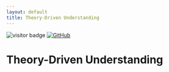 ```yaml
---
layout: default
title: Theory-Driven Understanding
---
```


<img src="https://visitor-badge.laobi.icu/badge?page_id=labonom.github.io/sources/Theory_Driven_Understanding.html" alt="visitor badge"/> [![GitHub](https://img.shields.io/badge/GitHub-Profile-black?logo=github)](https://github.com/LabOnoM)

# Theory-Driven Understanding

